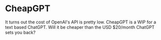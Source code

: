 # CheapGPT

It turns out the cost of OpenAI's API is pretty low.
CheapGPT is a WIP for a text based ChatGPT. Will it be
cheaper than the USD $20/month ChatGPT sets you back?

